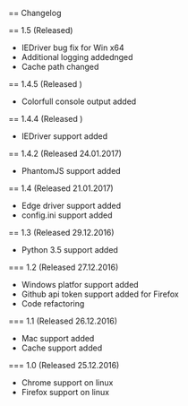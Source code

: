 == Changelog

== 1.5 (Released)
* IEDriver bug fix for Win x64
* Additional logging addednged
* Cache path changed

== 1.4.5 (Released )
* Colorfull console output added

== 1.4.4 (Released )
* IEDriver support added

== 1.4.2 (Released 24.01.2017)
* PhantomJS support added

== 1.4 (Released 21.01.2017)
* Edge driver support added
* config.ini support added

== 1.3 (Released 29.12.2016)
* Python 3.5 support added

=== 1.2 (Released 27.12.2016)
* Windows platfor support added
* Github api token support added for Firefox
* Code refactoring

=== 1.1 (Released 26.12.2016)
* Mac support added
* Cache support added

=== 1.0 (Released 25.12.2016)
* Chrome support on linux
* Firefox support on linux
